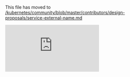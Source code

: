 This file has moved to [/kubernetes/community/blob/master/contributors/design-proposals/service-external-name.md](https://github.com/kubernetes/community/blob/master/contributors/design-proposals/service-external-name.md)


<!-- BEGIN MUNGE: GENERATED_ANALYTICS -->
[![Analytics](https://kubernetes-site.appspot.com/UA-36037335-10/GitHub/docs/proposals/service-external-name.md?pixel)]()
<!-- END MUNGE: GENERATED_ANALYTICS -->
